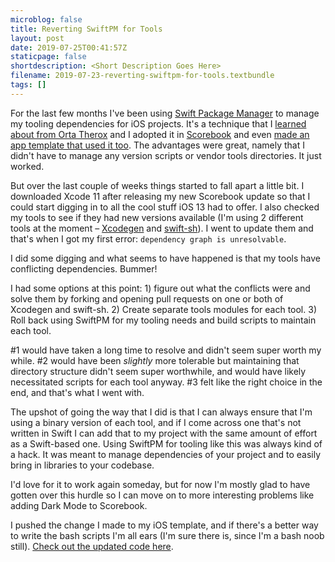 ```yaml
---
microblog: false
title: Reverting SwiftPM for Tools
layout: post
date: 2019-07-25T00:41:57Z
staticpage: false
shortdescription: <Short Description Goes Here>
filename: 2019-07-23-reverting-swiftpm-for-tools.textbundle
tags: []
---
```

For the last few months I've been using [Swift Package Manager](https://github.com/apple/swift-package-manager) to manage my tooling dependencies for iOS projects. It's a technique that I [learned about from Orta Therox](https://artsy.github.io/blog/2019/01/05/its-time-to-use-spm/) and I adopted it in [Scorebook](https://taphouse.io/scorebook) and even [made an app template that used it too](https://jsorge.net/2019/05/26/my-ios-xcode-project-template). The advantages were great, namely that I didn't have to manage any version scripts or vendor tools directories. It just worked.

But over the last couple of weeks things started to fall apart a little bit. I downloaded Xcode 11 after releasing my new Scorebook update so that I could start digging in to all the cool stuff iOS 13 had to offer. I also checked my tools to see if they had new versions available (I'm using 2 different tools at the moment – [Xcodegen](https://github.com/yonaskolb/XcodeGen) and [swift-sh](https://github.com/mxcl/swift-sh)). I went to update them and that's when I got my first error: `dependency graph is unresolvable`.

I did some digging and what seems to have happened is that my tools have conflicting dependencies. Bummer!

I had some options at this point: 1) figure out what the conflicts were and solve them by forking and opening pull requests on one or both of Xcodegen and swift-sh. 2) Create separate tools modules for each tool. 3) Roll back using SwiftPM for my tooling needs and build scripts to maintain each tool.

#1 would have taken a long time to resolve and didn't seem super worth my while. #2 would have been _slightly_ more tolerable but maintaining that directory structure didn't seem super worthwhile, and would have likely necessitated scripts for each tool anyway. #3 felt like the right choice in the end, and that's what I went with.

The upshot of going the way that I did is that I can always ensure that I'm using a binary version of each tool, and if I come across one that's not written in Swift I can add that to my project with the same amount of effort as a Swift-based one. Using SwiftPM for tooling like this was always kind of a hack. It was meant to manage dependencies of your project and to easily bring in libraries to your codebase.

I'd love for it to work again someday, but for now I'm mostly glad to have gotten over this hurdle so I can move on to more interesting problems like adding Dark Mode to Scorebook.

I pushed the change I made to my iOS template, and if there's a better way to write the bash scripts I'm all ears (I'm sure there is, since I'm a bash noob still). [Check out the updated code here](https://github.com/jsorge/ios-project-template/commit/616296f8835fb357ad2fcfbb702ec6d5d7748747).
